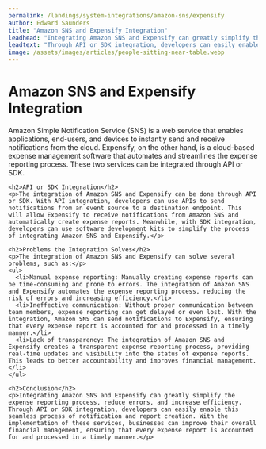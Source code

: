 ```yaml
---
permalink: /landings/system-integrations/amazon-sns/expensify
author: Edward Saunders
title: "Amazon SNS and Expensify Integration"
leadhead: "Integrating Amazon SNS and Expensify can greatly simplify the expense reporting process, reduce errors, and increase efficiency"
leadtext: "Through API or SDK integration, developers can easily enable this seamless process of notification and report creation. With the implementation of these services, businesses can improve their overall financial management, ensuring that every expense report is accounted for and processed in a timely manner."
image: /assets/images/articles/people-sitting-near-table.webp
---
```

<div class="arttext">    <h1>Amazon SNS and Expensify Integration</h1>
    <p>Amazon Simple Notification Service (SNS) is a web service that enables applications, end-users, and devices to instantly send and receive notifications from the cloud. Expensify, on the other hand, is a cloud-based expense management software that automates and streamlines the expense reporting process. These two services can be integrated through API or SDK.</p>
    
    <h2>API or SDK Integration</h2>
    <p>The integration of Amazon SNS and Expensify can be done through API or SDK. With API integration, developers can use APIs to send notifications from an event source to a destination endpoint. This will allow Expensify to receive notifications from Amazon SNS and automatically create expense reports. Meanwhile, with SDK integration, developers can use software development kits to simplify the process of integrating Amazon SNS and Expensify.</p>
    
    <h2>Problems the Integration Solves</h2>
    <p>The integration of Amazon SNS and Expensify can solve several problems, such as:</p>
    <ul>
      <li>Manual expense reporting: Manually creating expense reports can be time-consuming and prone to errors. The integration of Amazon SNS and Expensify automates the expense reporting process, reducing the risk of errors and increasing efficiency.</li>
      <li>Ineffective communication: Without proper communication between team members, expense reporting can get delayed or even lost. With the integration, Amazon SNS can send notifications to Expensify, ensuring that every expense report is accounted for and processed in a timely manner.</li>
      <li>Lack of transparency: The integration of Amazon SNS and Expensify creates a transparent expense reporting process, providing real-time updates and visibility into the status of expense reports. This leads to better accountability and improves financial management.</li>
    </ul>
    
    <h2>Conclusion</h2>
    <p>Integrating Amazon SNS and Expensify can greatly simplify the expense reporting process, reduce errors, and increase efficiency. Through API or SDK integration, developers can easily enable this seamless process of notification and report creation. With the implementation of these services, businesses can improve their overall financial management, ensuring that every expense report is accounted for and processed in a timely manner.</p>
</div>